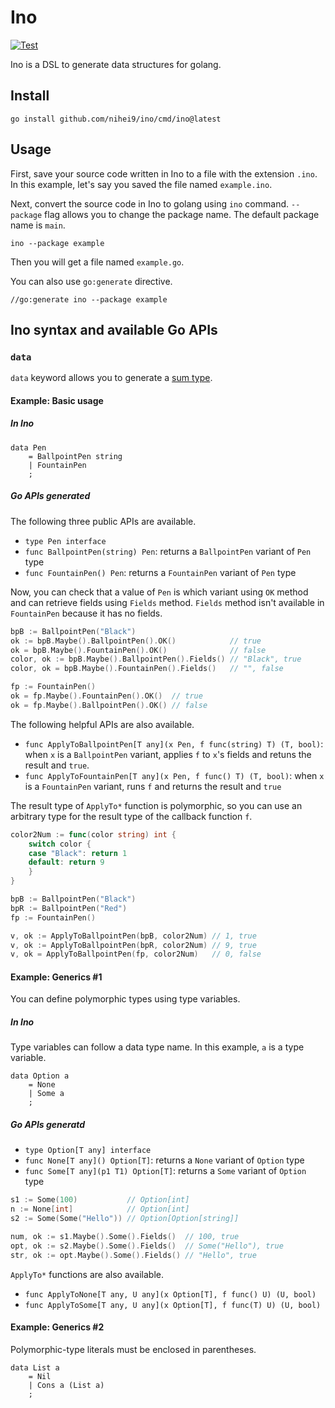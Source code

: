 # Ino

[![Test](https://github.com/nihei9/ino/actions/workflows/test.yml/badge.svg)](https://github.com/nihei9/ino/actions/workflows/test.yml)

Ino is a DSL to generate data structures for golang.

## Install

```
go install github.com/nihei9/ino/cmd/ino@latest
```

## Usage

First, save your source code written in Ino to a file with the extension `.ino`. In this example, let's say you saved the file named `example.ino`.

Next, convert the source code in Ino to golang using `ino` command. `--package` flag allows you to change the package name. The default package name is `main`.

```
ino --package example
```

Then you will get a file named `example.go`.

You can also use `go:generate` directive.

```
//go:generate ino --package example
```

## Ino syntax and available Go APIs

### `data`

`data` keyword allows you to generate a [sum type](https://en.wikipedia.org/wiki/Tagged_union).

#### Example: Basic usage

##### In Ino

```
data Pen
    = BallpointPen string
    | FountainPen
    ;
```

##### Go APIs generated

The following three public APIs are available.

* `type Pen interface`
* `func BallpointPen(string) Pen`: returns a `BallpointPen` variant of `Pen` type
* `func FountainPen() Pen`: returns a `FountainPen` variant of `Pen` type

Now, you can check that a value of `Pen` is which variant using `OK` method and can retrieve fields using `Fields` method.
`Fields` method isn't available in `FountainPen` because it has no fields.

```go
bpB := BallpointPen("Black")
ok := bpB.Maybe().BallpointPen().OK()            // true
ok = bpB.Maybe().FountainPen().OK()              // false
color, ok := bpB.Maybe().BallpointPen().Fields() // "Black", true
color, ok = bpB.Maybe().FountainPen().Fields()   // "", false

fp := FountainPen()
ok = fp.Maybe().FountainPen().OK()  // true
ok = fp.Maybe().BallpointPen().OK() // false
```

The following helpful APIs are also available.

* `func ApplyToBallpointPen[T any](x Pen, f func(string) T) (T, bool)`: when `x` is a `BallpointPen` variant, applies `f` to `x`'s fields and retuns the result and `true`.
* `func ApplyToFountainPen[T any](x Pen, f func() T) (T, bool)`: when `x` is a `FountainPen` variant, runs `f` and returns the result and `true`

The result type of `ApplyTo*` function is polymorphic, so you can use an arbitrary type for the result type of the callback function `f`.

```go
color2Num := func(color string) int {
    switch color {
    case "Black": return 1
    default: return 9
    }
}

bpB := BallpointPen("Black")
bpR := BallpointPen("Red")
fp := FountainPen()

v, ok := ApplyToBallpointPen(bpB, color2Num) // 1, true
v, ok := ApplyToBallpointPen(bpR, color2Num) // 9, true
v, ok = ApplyToBallpointPen(fp, color2Num)   // 0, false
```

#### Example: Generics #1

You can define polymorphic types using type variables.

##### In Ino

Type variables can follow a data type name. In this example, `a` is a type variable.

```
data Option a
    = None
    | Some a
    ;
```

##### Go APIs generatd

* `type Option[T any] interface`
* `func None[T any]() Option[T]`: returns a `None` variant of `Option` type
* `func Some[T any](p1 T1) Option[T]`: returns a `Some` variant of `Option` type

```go
s1 := Some(100)           // Option[int]
n := None[int]            // Option[int]
s2 := Some(Some("Hello")) // Option[Option[string]]

num, ok := s1.Maybe().Some().Fields()  // 100, true
opt, ok := s2.Maybe().Some().Fields()  // Some("Hello"), true
str, ok := opt.Maybe().Some().Fields() // "Hello", true
```

`ApplyTo*` functions are also available.

* `func ApplyToNone[T any, U any](x Option[T], f func() U) (U, bool)`
* `func ApplyToSome[T any, U any](x Option[T], f func(T) U) (U, bool)`

#### Example: Generics #2

Polymorphic-type literals must be enclosed in parentheses.

```
data List a
    = Nil
    | Cons a (List a)
    ;
```
